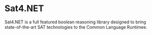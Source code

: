 # Sat4.NET
Sat4.NET is a full featured boolean reasoning library designed to bring state-of-the-art SAT technologies to the Common Language Runtimee.
